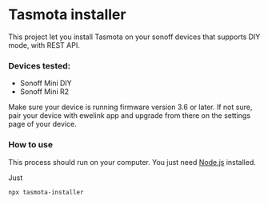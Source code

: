 # Tasmota installer

This project let you install Tasmota on your sonoff devices that supports DIY mode, with REST API. 

### Devices tested: 
- Sonoff Mini DIY
- Sonoff Mini R2

Make sure your device is running firmware version 3.6 or later. If not sure, pair your device with ewelink app and upgrade from there on the settings page of your device. 

### How to use

This process should run on your computer. You just need [Node.js](https://nodejs.org/es/download/) installed. 

Just
```bash
npx tasmota-installer
```
